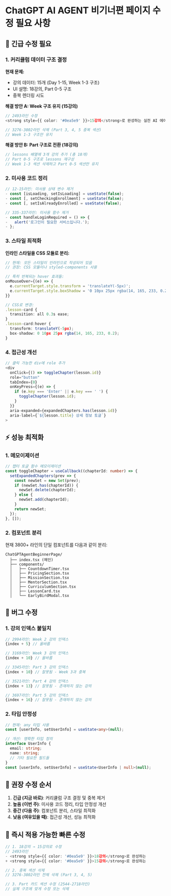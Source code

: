 # ChatGPT AI AGENT 비기너편 페이지 수정 필요 사항

## 🚨 긴급 수정 필요

### 1. 커리큘럼 데이터 구조 결정
**현재 문제:**
- 강의 데이터: 15개 (Day 1-15, Week 1-3 구조)
- UI 설명: 18강의, Part 0-5 구조
- 중복 렌더링 시도

**해결 방안 A: Week 구조 유지 (15강의)**
```typescript
// 2493라인 수정
<strong style={{ color: '#0ea5e9' }}>15강의</strong>로 완성하는 실전 AI 에이전트 개발 과정입니다.

// 3276-3802라인 삭제 (Part 3, 4, 5 중복 섹션)
// Week 1-3 구조만 유지
```

**해결 방안 B: Part 구조로 전환 (18강의)**
```typescript
// lessons 배열에 3개 강의 추가 (총 18개)
// Part 0-5 구조로 lessons 재구성
// Week 1-3 섹션 삭제하고 Part 0-5 섹션만 유지
```

### 2. 미사용 코드 정리

```typescript
// 12-15라인: 미사용 상태 변수 제거
- const [isLoading, setIsLoading] = useState(false);
- const [, setCheckingEnrollment] = useState(false);
- const [, setIsAlreadyEnrolled] = useState(false);

// 335-337라인: 미사용 함수 제거
- const handleLoginRequired = () => {
-   alert('로그인이 필요한 서비스입니다.');
- };
```

### 3. 스타일 최적화

**인라인 스타일을 CSS 모듈로 분리:**
```typescript
// 현재: 모든 스타일이 인라인으로 작성되어 있음
// 권장: CSS 모듈이나 styled-components 사용

// 특히 반복되는 hover 효과들:
onMouseOver={(e) => {
  e.currentTarget.style.transform = 'translateY(-5px)';
  e.currentTarget.style.boxShadow = '0 10px 25px rgba(14, 165, 233, 0.2)';
}}

// CSS로 변경:
.lesson-card {
  transition: all 0.3s ease;
}
.lesson-card:hover {
  transform: translateY(-5px);
  box-shadow: 0 10px 25px rgba(14, 165, 233, 0.2);
}
```

### 4. 접근성 개선

```typescript
// 클릭 가능한 div에 role 추가
<div
  onClick={() => toggleChapter(lesson.id)}
  role="button"
  tabIndex={0}
  onKeyPress={(e) => {
    if (e.key === 'Enter' || e.key === ' ') {
      toggleChapter(lesson.id);
    }
  }}
  aria-expanded={expandedChapters.has(lesson.id)}
  aria-label={`${lesson.title} 상세 정보 토글`}
>
```

## ⚡ 성능 최적화

### 1. 메모이제이션
```typescript
// 챕터 토글 함수 메모이제이션
const toggleChapter = useCallback((chapterId: number) => {
  setExpandedChapters(prev => {
    const newSet = new Set(prev);
    if (newSet.has(chapterId)) {
      newSet.delete(chapterId);
    } else {
      newSet.add(chapterId);
    }
    return newSet;
  });
}, []);
```

### 2. 컴포넌트 분리
현재 3800+ 라인의 단일 컴포넌트를 다음과 같이 분리:

```
ChatGPTAgentBeginnerPage/
  ├── index.tsx (메인)
  ├── components/
  │   ├── CountdownTimer.tsx
  │   ├── PricingSection.tsx
  │   ├── MissionSection.tsx
  │   ├── MentorSection.tsx
  │   ├── CurriculumSection.tsx
  │   ├── LessonCard.tsx
  │   └── EarlyBirdModal.tsx
```

## 🐛 버그 수정

### 1. 강의 인덱스 불일치
```typescript
// 2994라인: Week 2 강의 인덱스
{index + 5} // 올바름

// 3169라인: Week 3 강의 인덱스
{index + 10} // 올바름

// 3345라인: Part 3 강의 인덱스
{index + 10} // 잘못됨 - Week 3과 중복

// 3521라인: Part 4 강의 인덱스
{index + 13} // 잘못됨 - 존재하지 않는 강의

// 3697라인: Part 5 강의 인덱스
{index + 16} // 잘못됨 - 존재하지 않는 강의
```

### 2. 타입 안정성
```typescript
// 현재: any 타입 사용
const [userInfo, setUserInfo] = useState<any>(null);

// 개선: 명확한 타입 정의
interface UserInfo {
  email: string;
  name: string;
  // 기타 필요한 필드들
}
const [userInfo, setUserInfo] = useState<UserInfo | null>(null);
```

## 📝 권장 수정 순서

1. **긴급 (지금 바로)**: 커리큘럼 구조 결정 및 중복 제거
2. **높음 (이번 주)**: 미사용 코드 정리, 타입 안정성 개선
3. **중간 (다음 주)**: 컴포넌트 분리, 스타일 최적화
4. **낮음 (여유있을 때)**: 접근성 개선, 성능 최적화

## 🎯 즉시 적용 가능한 빠른 수정

```typescript
// 1. 18강의 → 15강의로 수정
// 2493라인
- <strong style={{ color: '#0ea5e9' }}>18강의</strong>로 완성하는
+ <strong style={{ color: '#0ea5e9' }}>15강의</strong>로 완성하는

// 2. 중복 섹션 삭제
// 3276-3802라인 전체 삭제 (Part 3, 4, 5)

// 3. Part 카드 섹션 수정 (2544-2718라인)
// 실제 구조에 맞게 수정 또는 삭제
```

